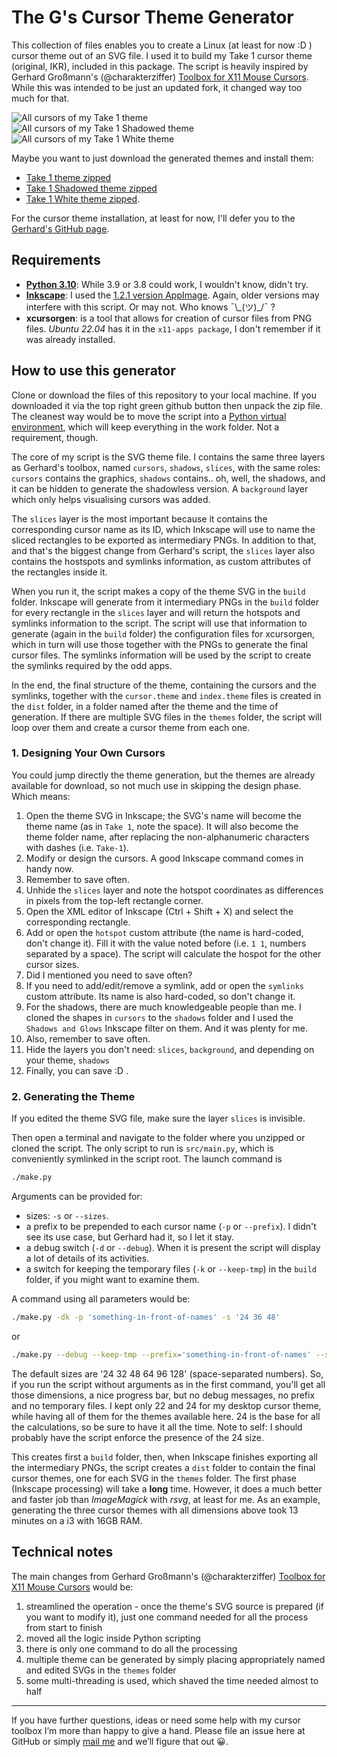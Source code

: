 # The G's Cursor Theme Generator

This collection of files enables you to create a Linux (at least for now :D ) cursor theme out of an SVG file. I used it to build my Take 1 cursor theme (original, IKR), included in this package. The script is heavily inspired by Gerhard Großmann's (@charakterziffer) [Toolbox for X11 Mouse Cursors](https://github.com/charakterziffer/cursor-toolbox). While this was intended to be just an updated fork, it changed way too much for that.

![All cursors of my Take 1 theme](doc/preview-take-1.png)
![All cursors of my Take 1 Shadowed theme](doc/preview-take-1-shadowed.png)
![All cursors of my Take 1 White theme](doc/preview-take-1-white.png)

Maybe you want to just download the generated themes and install them:
- [Take 1 theme zipped](export/Take-1._2022.08.12.203458.zip)
- [Take 1 Shadowed theme zipped](export/Take-1-Shadowed._2022.08.12.203917.zip)
- [Take 1 White theme zipped](export/Take-1-White._2022.08.12.203046.zip).

For the cursor theme installation, at least for now, I'll defer you to the [Gerhard's GitHub page](https://github.com/charakterziffer/cursor-toolbox#install).

## Requirements

* [**Python 3.10**](https://www.python.org/): While 3.9 or 3.8 could work, I wouldn't know, didn't try.
* [**Inkscape**](https://inkscape.org/): I used the [1.2.1 version AppImage](https://inkscape.org/release/inkscape-1.2.1/gnulinux/appimage/). Again, older versions may interfere with this script. Or may not. Who knows ¯\\\_(ツ)\_/¯ ?
* **xcursorgen**: is a tool that allows for creation of cursor files from PNG files. *Ubuntu 22.04* has it in the `x11-apps package`, I don't remember if it was already installed.

## How to use this generator

Clone or download the files of this repository to your local machine. If you downloaded it via the top right green github button then unpack the zip file. The cleanest way would be to move the script into a [Python virtual environment](https://realpython.com/python-virtual-environments-a-primer/), which will keep everything in the work folder. Not a requirement, though.

The core of my script is the SVG theme file. I contains the same three layers as Gerhard's toolbox, named `cursors`, `shadows`, `slices`, with the same roles: `cursors` contains the graphics, `shadows` contains.. oh, well, the shadows, and it can be hidden to generate the shadowless version. A `background` layer which only helps visualising cursors was added.

The `slices` layer is the most important because it contains the corresponding cursor name as its ID, which Inkscape will use to name the sliced rectangles to be exported as intermediary PNGs. In addition to that, and that's the biggest change from Gerhard's script, the `slices` layer also contains the hostspots and symlinks information, as custom attributes of the rectangles inside it.

When you run it, the script makes a copy of the theme SVG in the `build` folder. Inkscape will generate from it intermediary PNGs in the `build` folder for every rectangle in the `slices` layer and will return the hotspots and symlinks information to the script. The script will use that information to generate (again in the `build` folder) the configuration files for xcursorgen, which in turn will use those together with the PNGs to generate the final cursor files. The symlinks information will be used by the script to create the symlinks required by the odd apps.

In the end, the final structure of the theme, containing the cursors and the symlinks, together with the `cursor.theme` and `index.theme` files is created in the `dist` folder, in a folder named after the theme and the time of generation. If there are multiple SVG files in the `themes` folder, the script will loop over them and create a cursor theme from each one.

### 1. Designing Your Own Cursors

You could jump directly the theme generation, but the themes are already available for download, so not much use in skipping the design phase. Which means:
1. Open the theme SVG in Inkscape; the SVG's name will become the theme name (as in `Take 1`, note the space). It will also become the theme folder name, after replacing the non-alphanumeric characters with dashes (i.e. `Take-1`).
2. Modify or design the cursors. A good Inkscape command comes in handy now.
3. Remember to save often.
4. Unhide the `slices` layer and note the hotspot coordinates as differences in pixels from the top-left rectangle corner.
5. Open the XML editor of Inkscape (Ctrl + Shift + X) and select the corresponding rectangle.
6. Add or open the `hotspot` custom attribute (the name is hard-coded, don't change it). Fill it with the value noted before (i.e. `1 1`, numbers separated by a space). The script will calculate the hospot for the other cursor sizes.
7. Did I mentioned you need to save often?
6. If you need to add/edit/remove a symlink, add or open the `symlinks` custom attribute. Its name is also hard-coded, so don't change it.
8. For the shadows, there are much knowledgeable people than me. I cloned the shapes in `cursors` to the `shadows` folder and I used the `Shadows and Glows` Inkscape filter on them. And it was plenty for me.
9. Also, remember to save often.
10. Hide the layers you don't need: `slices`, `background`, and depending on your theme, `shadows`
11. Finally, you can save :D .

### 2. Generating the Theme

If you edited the theme SVG file, make sure the layer `slices` is invisible.

Then open a terminal and navigate to the folder where you unzipped or cloned the script. The only script to run is `src/main.py`, which is conveniently symlinked in the script root. The launch command is

```Bash
./make.py
```

Arguments can be provided for:
- sizes: `-s` or `--sizes`.
- a prefix to be prepended to each cursor name (`-p` or `--prefix`). I didn't see its use case, but Gerhard had it, so I let it stay.
- a debug switch (`-d` or `--debug`). When it is present the script will display a lot of details of its activities.
- a switch for keeping the temporary files (`-k` or `--keep-tmp`) in the `build` folder, if you might want to examine them.

A command using all parameters would be:

```Bash
./make.py -dk -p 'something-in-front-of-names' -s '24 36 48'
```

or

```Bash
./make.py --debug --keep-tmp --prefix='something-in-front-of-names' --size='24 36 48'
```

The default sizes are '24 32 48 64 96 128' (space-separated numbers). So, if you run the script without arguments as in the first command, you'll get all those dimensions, a nice progress bar, but no debug messages, no prefix and no temporary files. I kept only 22 and 24 for my desktop cursor theme, while having all of them for the themes available here. 24 is the base for all the calculations, so be sure to have it all the time. Note to self: I should probably have the script enforce the presence of the 24 size.

This creates first a `build` folder, then, when Inkscape finishes exporting all the intermediary PNGs, the script creates a `dist` folder to contain the final cursor themes, one for each SVG in the `themes` folder. The first phase (Inkscape processing) will take a **long** time. However, it does a much better and faster job than *ImageMagick* with *rsvg*, at least for me. As an example, generating the three cursor themes with all dimensions above took 13 minutes on a i3 with 16GB RAM.

## Technical notes

The main changes from Gerhard Großmann's (@charakterziffer) [Toolbox for X11 Mouse Cursors](https://github.com/charakterziffer/cursor-toolbox) would be:
1. streamlined the operation - once the theme's SVG source is prepared (if you want to modify it), just one command needed for all the process from start to finish
2. moved all the logic inside Python scripting
3. there is only one command to do all the processing
4. multiple theme can be generated by simply placing appropriately named and edited SVGs in the `themes` folder
5. some multi-threading is used, which shaved the time needed almost to half

---

If you have further questions, ideas or need some help with my cursor toolbox I’m more than happy to give a hand. Please file an issue here at GitHub or simply [mail me](_dev2022@tenita.eu) and we’ll figure that out 😀.
